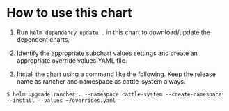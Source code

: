 # How to use this chart
1. Run `helm dependency update .` in this chart to download/update the dependent charts.

2. Identify the appropriate subchart values settings and create an appropriate override values YAML file.

3. Install the chart using a command like the following. Keep the release name as rancher and namespace as cattle-system always.

```console
$ helm upgrade rancher . --namespace cattle-system --create-namespace --install --values ~/overrides.yaml
```
